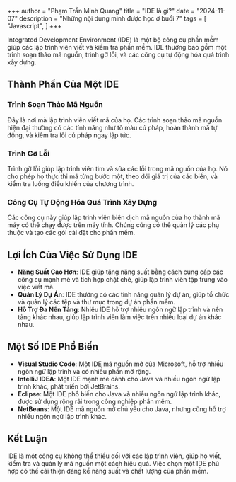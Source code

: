 +++
author = "Phạm Trần Minh Quang"
title = "IDE là gì?"
date = "2024-11-07"
description = "Những nội dung mình được học ở buổi 7"
tags = [
    "Javascript",
]
+++

Integrated Development Environment (IDE) là một bộ công cụ phần mềm giúp các lập trình viên viết và kiểm tra phần mềm. IDE thường bao gồm một trình soạn thảo mã nguồn, trình gỡ lỗi, và các công cụ tự động hóa quá trình xây dựng.

## Thành Phần Của Một IDE

### Trình Soạn Thảo Mã Nguồn
Đây là nơi mà lập trình viên viết mã của họ. Các trình soạn thảo mã nguồn hiện đại thường có các tính năng như tô màu cú pháp, hoàn thành mã tự động, và kiểm tra lỗi cú pháp ngay lập tức.

### Trình Gỡ Lỗi
Trình gỡ lỗi giúp lập trình viên tìm và sửa các lỗi trong mã nguồn của họ. Nó cho phép họ thực thi mã từng bước một, theo dõi giá trị của các biến, và kiểm tra luồng điều khiển của chương trình.

### Công Cụ Tự Động Hóa Quá Trình Xây Dựng
Các công cụ này giúp lập trình viên biên dịch mã nguồn của họ thành mã máy có thể chạy được trên máy tính. Chúng cũng có thể quản lý các phụ thuộc và tạo các gói cài đặt cho phần mềm.

## Lợi Ích Của Việc Sử Dụng IDE

- **Năng Suất Cao Hơn**: IDE giúp tăng năng suất bằng cách cung cấp các công cụ mạnh mẽ và tích hợp chặt chẽ, giúp lập trình viên tập trung vào việc viết mã.
- **Quản Lý Dự Án**: IDE thường có các tính năng quản lý dự án, giúp tổ chức và quản lý các tệp và thư mục trong dự án phần mềm.
- **Hỗ Trợ Đa Nền Tảng**: Nhiều IDE hỗ trợ nhiều ngôn ngữ lập trình và nền tảng khác nhau, giúp lập trình viên làm việc trên nhiều loại dự án khác nhau.

## Một Số IDE Phổ Biến

- **Visual Studio Code**: Một IDE mã nguồn mở của Microsoft, hỗ trợ nhiều ngôn ngữ lập trình và có nhiều phần mở rộng.
- **IntelliJ IDEA**: Một IDE mạnh mẽ dành cho Java và nhiều ngôn ngữ lập trình khác, phát triển bởi JetBrains.
- **Eclipse**: Một IDE phổ biến cho Java và nhiều ngôn ngữ lập trình khác, được sử dụng rộng rãi trong công nghiệp phần mềm.
- **NetBeans**: Một IDE mã nguồn mở chủ yếu cho Java, nhưng cũng hỗ trợ nhiều ngôn ngữ lập trình khác.

## Kết Luận

IDE là một công cụ không thể thiếu đối với các lập trình viên, giúp họ viết, kiểm tra và quản lý mã nguồn một cách hiệu quả. Việc chọn một IDE phù hợp có thể cải thiện đáng kể năng suất và chất lượng của phần mềm.

